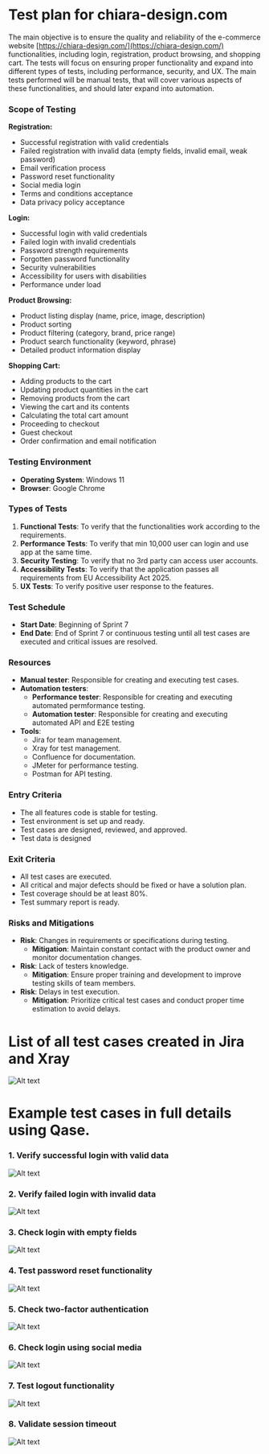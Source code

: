 
<h1 id="Test-plan">Test plan for chiara-design.com</h2>

The main objective is to ensure the quality and reliability of the e-commerce website [https://chiara-design.com/](https://chiara-design.com/) functionalities, including login, registration, product browsing, and shopping cart. The tests will focus on ensuring proper functionality and expand into different types of tests, including performance, security, and UX. The main tests performed will be manual tests, that will cover various aspects of these functionalities, and should later expand into automation.


### Scope of Testing

**Registration:**
- Successful registration with valid credentials
- Failed registration with invalid data (empty fields, invalid email, weak password)
- Email verification process
- Password reset functionality
- Social media login 
- Terms and conditions acceptance
- Data privacy policy acceptance

**Login:**
- Successful login with valid credentials
- Failed login with invalid credentials
- Password strength requirements
- Forgotten password functionality
- Security vulnerabilities
- Accessibility for users with disabilities
- Performance under load

**Product Browsing:**
- Product listing display (name, price, image, description)
- Product sorting
- Product filtering (category, brand, price range)
- Product search functionality (keyword, phrase)
- Detailed product information display

**Shopping Cart:**
- Adding products to the cart
- Updating product quantities in the cart
- Removing products from the cart
- Viewing the cart and its contents
- Calculating the total cart amount 
- Proceeding to checkout
- Guest checkout 
- Order confirmation and email notification

### Testing Environment

- **Operating System**: Windows 11
- **Browser**: Google Chrome

### Types of Tests

1. **Functional Tests**: To verify that the functionalities work according to the requirements.
2.  **Performance Tests**: To verify that min 10,000 user can login and use app at the same time.
3.  **Security Testing**: To verify that no 3rd party can access user accounts. 
4.  **Accessibility Tests**: To verify that the application passes all requirements from EU Accessibility Act 2025.
5.  **UX Tests**:  To verify positive user response to the features.

### Test Schedule
* **Start Date**: Beginning of Sprint 7
* **End Date**: End of Sprint 7 or continuous testing until all test cases are executed and critical issues are resolved.

### Resources

- **Manual tester**: Responsible for creating and executing test cases.
- **Automation testers**: 
  *  **Performance tester**: Responsible for creating and executing automated permformance testing.
  * **Automation tester**: Responsible for creating and executing automated API and E2E testing
- **Tools**:
   * Jira for team management.  
   * Xray for test management.
   * Confluence for documentation.
   * JMeter for performance testing.
   * Postman for API testing.

### Entry Criteria
- The all features code is stable for testing.
- Test environment is set up and ready.
- Test cases are designed, reviewed, and approved.
- Test data is designed
  
  
### Exit Criteria

- All test cases are executed.
- All critical and major defects should be fixed or have a solution plan.
- Test coverage should be at least 80%.
- Test summary report is ready.

### Risks and Mitigations
- **Risk**: Changes in requirements or specifications during testing.
  - **Mitigation**: Maintain constant contact with the product owner and monitor documentation changes.
- **Risk**: Lack of testers knowledge.
  - **Mitigation**: Ensure proper training and development to improve testing skills of team members.
- **Risk**: Delays in test execution.
  - **Mitigation**:  Prioritize critical test cases and conduct proper time estimation to avoid delays.


<h1 id="Jira-Main">List of all test cases created in Jira and Xray</h2>

![Alt text](https://github.com/dudeklukasz/chiara-design/blob/main/img/Login_Test_Cases.png "a title")

<h1 id="Qase-Main">Example test cases in full details using Qase.</h2>



### 1. Verify successful login with valid data

![Alt text](https://github.com/dudeklukasz/chiara-design/blob/main/img/TC1.png "Test Case 1")

### 2. Verify failed login with invalid data

![Alt text](https://github.com/dudeklukasz/chiara-design/blob/main/img/TC2.png "Test Case 2")

### 3. Check login with empty fields

![Alt text](https://github.com/dudeklukasz/chiara-design/blob/main/img/TC3.png "Test Case 3")

### 4. Test password reset functionality

![Alt text](https://github.com/dudeklukasz/chiara-design/blob/main/img/TC4.png "Test Case 4")

### 5. Check two-factor authentication

![Alt text](https://github.com/dudeklukasz/chiara-design/blob/main/img/TC5.png "Test Case 5")
 
### 6. Check login using social media
![Alt text](https://github.com/dudeklukasz/chiara-design/blob/main/img/TC6.png "Test Case 6")

### 7. Test logout functionality
![Alt text](https://github.com/dudeklukasz/chiara-design/blob/main/img/TC7.png "Test Case 7")

### 8. Validate session timeout
![Alt text](https://github.com/dudeklukasz/chiara-design/blob/main/img/TC8.png "Test Case 8")




